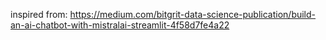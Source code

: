 inspired from: https://medium.com/bitgrit-data-science-publication/build-an-ai-chatbot-with-mistralai-streamlit-4f58d7fe4a22